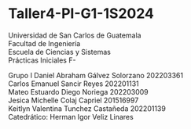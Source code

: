 # Taller4-PI-G1-1S2024
Universidad de San Carlos de Guatemala <br>
Facultad de Ingeniería <br>
Escuela de Ciencias y Sistemas <br>
Prácticas Iniciales F- <br>

Grupo I
Daniel Abraham Gálvez Solorzano   		202203361 <br>
Carlos Emanuel Sancir Reyes       		202201131 <br>
Mateo Estuardo Diego Noriega	      	202203009 <br>
Jesica Michelle Colaj Capriel 	   		201516997 <br>
Keitlyn Valentina Tunchez Castañeda 	202201139 <br>
Catedrático: Herman Igor Veliz Linares
